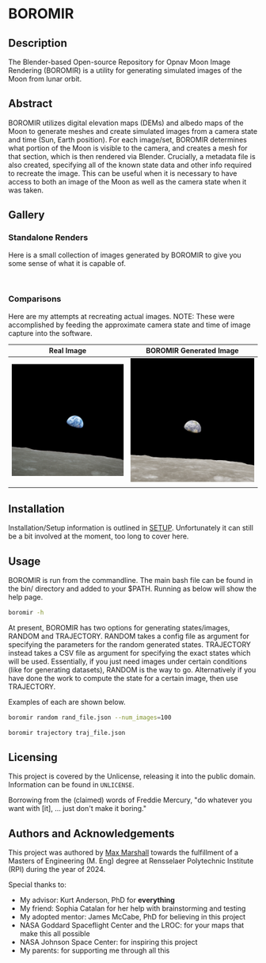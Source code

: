 # BOROMIR

## Description

The Blender-based Open-source Repository for Opnav Moon Image Rendering (BOROMIR) is a utility for generating simulated images of the Moon from lunar orbit.

## Abstract

BOROMIR utilizes digital elevation maps (DEMs) and albedo maps of the Moon to generate meshes and create simulated images from a camera state and time (Sun, Earth position). For each image/set, BOROMIR determines what portion of the Moon is visible to the camera, and creates a mesh for that section, which is then rendered via Blender. Crucially, a metadata file is also created, specifying all of the known state data and other info required to recreate the image. This can be useful when it is necessary to have access to both an image of the Moon as well as the camera state when it was taken.

## Gallery

### Standalone Renders

Here is a small collection of images generated by BOROMIR to give you some sense of what it is capable of.

![]()

### Comparisons

Here are my attempts at recreating actual images. NOTE: These were accomplished by feeding the approximate camera state and time of image capture into the software.

| Real Image | BOROMIR Generated Image |
| ---------- | ----------------------- |
| ![Apollo 8 Earth Rise](docs/gallery/AS08-14-2383_resized.jpg) | ![BOROMIR's Earth Rise](docs/gallery/earth_rise.png) |
|  |  |

## Installation

Installation/Setup information is outlined in [SETUP](docs/SETUP.md). Unfortunately it can still be a bit involved at the moment, too long to cover here.

## Usage

BOROMIR is run from the commandline. The main bash file can be found in the bin/ directory and added to your $PATH. Running as below will show the help page.

``` bash
boromir -h
```

At present, BOROMIR has two options for generating states/images, RANDOM and TRAJECTORY. RANDOM takes a config file as argument for specifying the parameters for the random generated states. TRAJECTORY instead takes a CSV file as argument for specifying the exact states which will be used. Essentially, if you just need images under certain conditions (like for generating datasets), RANDOM is the way to go. Alternatively if you have done the work to compute the state for a certain image, then use TRAJECTORY.

Examples of each are shown below.

``` bash
boromir random rand_file.json --num_images=100
```

``` bash
boromir trajectory traj_file.json
```

## Licensing

This project is covered by the Unlicense, releasing it into the public domain. Information can be found in `UNLICENSE`.

Borrowing from the (claimed) words of Freddie Mercury, "do whatever you want with \[it\], ... just don't make it boring."

## Authors and Acknowledgements

This project was authored by [Max Marshall](www.github.com/the-astronot) towards the fulfillment of a Masters of Engineering (M. Eng) degree at Rensselaer Polytechnic Institute (RPI) during the year of 2024.

Special thanks to:

- My advisor: Kurt Anderson, PhD for **everything**
- My friend: Sophia Catalan for her help with brainstorming and testing
- My adopted mentor: James McCabe, PhD for believing in this project
- NASA Goddard Spaceflight Center and the LROC: for your maps that make this all possible
- NASA Johnson Space Center: for inspiring this project
- My parents: for supporting me through all this
